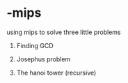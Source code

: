 # -mips

using mips to solve three little problems

1. Finding GCD

2. Josephus problem

3. The hanoi tower (recursive)
